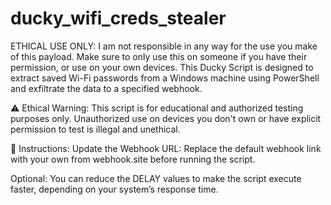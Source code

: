 # ducky_wifi_creds_stealer
ETHICAL USE ONLY: I am not responsible in any way for the use you make of this payload. Make sure to only use this on someone if you have their permission, or use on your own devices.
This Ducky Script is designed to extract saved Wi-Fi passwords from a Windows machine using PowerShell and exfiltrate the data to a specified webhook.

⚠️ Ethical Warning:
This script is for educational and authorized testing purposes only. Unauthorized use on devices you don't own or have explicit permission to test is illegal and unethical.

📌 Instructions:
Update the Webhook URL: Replace the default webhook link with your own from webhook.site before running the script.

Optional: You can reduce the DELAY values to make the script execute faster, depending on your system’s response time.
